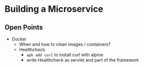 # Building a Microservice

## Open Points

* Docker
    * When and how to clean images / containers?
    * Healthcheck.
        * `apk add curl` to install curl with alpine
        * write Healthcheck as servlet and part of the framework